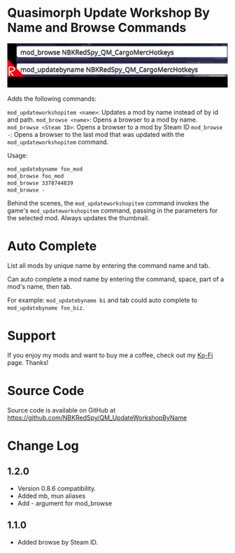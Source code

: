 # Quasimorph Update Workshop By Name and Browse Commands

![thumbnail icon](media/thumbnail.png)

Adds the following commands:

`mod_updateworkshopitem <name>`: Updates a mod by name instead of by id and path.
`mod_browse <name>`: Opens a browser to a mod by name.
`mod_browse <Steam ID>`: Opens a browser to a mod by Steam ID
`mod_browse -`: Opens a browser to the last mod that was updated with the `mod_updateworkshopitem` command.


Usage:

```
mod_updatebyname foo_mod
mod_browse foo_mod
mod_browse 3378744839
mod_browse -
```

Behind the scenes, the `mod_updateworkshopitem` command invokes the game's `mod_updateworkshopitem` command, passing in the parameters for the selected mod.
Always updates the thumbnail.

# Auto Complete
List all mods by unique name by entering the command name and tab.

Can auto complete a mod name by entering the command, space, part of a mod's name, then tab.

For example: `mod_updatebyname bi` and tab could auto complete to `mod_updatebyname foo_biz`.  

# Support
If you enjoy my mods and want to buy me a coffee, check out my [Ko-Fi](https://ko-fi.com/nbkredspy71915) page.
Thanks!

# Source Code
Source code is available on GitHub at https://github.com/NBKRedSpy/QM_UpdateWorkshopByName

# Change Log

## 1.2.0
* Version 0.8.6 compatibility.
* Added mb, mun aliases
* Add - argument for mod_browse

## 1.1.0
* Added browse by Steam ID.